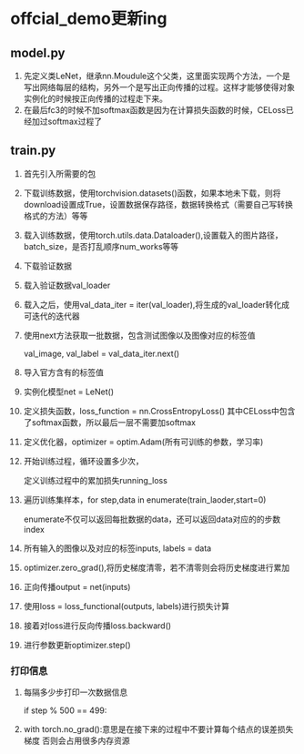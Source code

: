 # offcial_demo更新ing

## **model.py**

1. 先定义类LeNet，继承nn.Moudule这个父类，这里面实现两个方法，一个是写出网络每层的结构，另外一个是写出正向传播的过程。这样才能够使得对象实例化的时候按正向传播的过程走下来。
2. 在最后fc3的时候不加softmax函数是因为在计算损失函数的时候，CELoss已经加过softmax过程了

## **train.py**

1. 首先引入所需要的包

2. 下载训练数据，使用torchvision.datasets()函数，如果本地未下载，则将download设置成True，设置数据保存路径，数据转换格式（需要自己写转换格式的方法）等等

3. 载入训练数据，使用torch.utils.data.Dataloader(),设置载入的图片路径，batch_size，是否打乱顺序num_works等等

4. 下载验证数据

5. 载入验证数据val_loader

6. 载入之后，使用val_data_iter =  iter(val_loader),将生成的val_loader转化成可迭代的迭代器

7. 使用next方法获取一批数据，包含测试图像以及图像对应的标签值

   val_image, val_label = val_data_iter.next()

8. 导入官方含有的标签值

9. 实例化模型net = LeNet()

10. 定义损失函数，loss_function = nn.CrossEntropyLoss()
    其中CELoss中包含了softmax函数，所以最后一层不需要加softmax

11. 定义优化器，optimizer = optim.Adam(所有可训练的参数，学习率)

12. 开始训练过程，循环设置多少次，

    定义训练过程中的累加损失running_loss

13. 遍历训练集样本，for step,data in enumerate(train_laoder,start=0)

    enumerate不仅可以返回每批数据的data，还可以返回data对应的的步数index

14. 所有输入的图像以及对应的标签inputs, labels = data

15. optimizer.zero_grad(),将历史梯度清零，若不清零则会将历史梯度进行累加

16. 正向传播output = net(inputs)

17. 使用loss = loss_functional(outputs, labels)进行损失计算

18. 接着对loss进行反向传播loss.backward()

19. 进行参数更新optimizer.step()

### 打印信息

1. 每隔多少步打印一次数据信息

   if step % 500 == 499:

2. with  torch.no_grad():意思是在接下来的过程中不要计算每个结点的误差损失梯度
   否则会占用很多内存资源